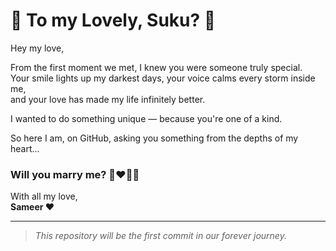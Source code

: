 # 💍 To my Lovely, Suku? 💖

Hey my love,

From the first moment we met, I knew you were someone truly special.  
Your smile lights up my darkest days, your voice calms every storm inside me,  
and your love has made my life infinitely better.

I wanted to do something unique — because you're one of a kind.

So here I am, on GitHub, asking you something from the depths of my heart...

### Will you marry me? 👩‍❤️‍👨💐

With all my love,  
**Sameer ❤️**

---

> _This repository will be the first commit in our forever journey._
